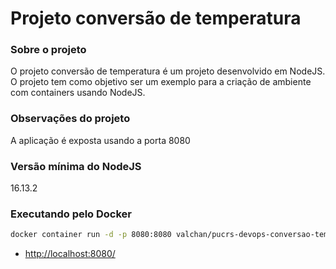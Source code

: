 # Projeto conversão de temperatura

### Sobre o projeto
O projeto conversão de temperatura é um projeto desenvolvido em NodeJS. O projeto tem como objetivo ser um exemplo para a criação de ambiente com containers usando NodeJS.

### Observações do projeto
A aplicação é exposta usando a porta 8080

### Versão mínima do NodeJS
16.13.2

### Executando pelo Docker
```bash
docker container run -d -p 8080:8080 valchan/pucrs-devops-conversao-temperatura:latest
```
- [http://localhost:8080/](http://localhost:8080/)
